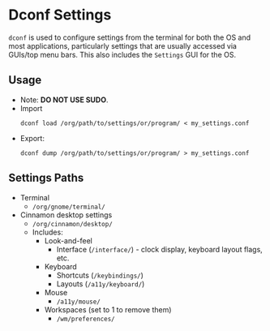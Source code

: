 # Dconf Settings

`dconf` is used to configure settings from the terminal for both the OS and most applications, particularly settings that are usually accessed via GUIs/top menu bars. This also includes the `Settings` GUI for the OS.

## Usage

* Note: **DO NOT USE SUDO**.
* Import
    ```
    dconf load /org/path/to/settings/or/program/ < my_settings.conf
    ```
* Export:
    ```
    dconf dump /org/path/to/settings/or/program/ > my_settings.conf
    ```

## Settings Paths

* Terminal
    - `/org/gnome/terminal/`
* Cinnamon desktop settings
    - `/org/cinnamon/desktop/`
    - Includes:
        + Look-and-feel
            * Interface (`/interface/`) - clock display, keyboard layout flags, etc.
        + Keyboard
            * Shortcuts (`/keybindings/`)
            * Layouts (`/a11y/keyboard/`)
        + Mouse
            * `/a11y/mouse/`
        + Workspaces (set to 1 to remove them)
            * `/wm/preferences/`
